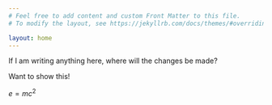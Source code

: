 ```yaml
---
# Feel free to add content and custom Front Matter to this file.
# To modify the layout, see https://jekyllrb.com/docs/themes/#overriding-theme-defaults

layout: home
---
```


If I am writing anything here, where will the changes be made?

Want to show this!

$e = mc^2$
